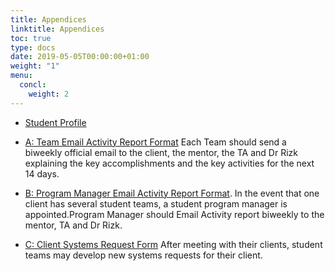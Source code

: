 ```yaml
---
title: Appendices
linktitle: Appendices
toc: true
type: docs
date: 2019-05-05T00:00:00+01:00
weight: "1"
menu:
  concl:
    weight: 2
---
```


*   [Student Profile](/files/Student%20Profile.pdf)

*   [A: Team Email Activity Report Format](/files/How%20to%20test%20hw%20using%20repl.pdf) Each Team should send a biweekly official email to the client, the mentor, the TA and Dr Rizk explaining the key accomplishments and the key activities for the next 14 days.
*   [B: Program Manager Email Activity Report Format](https://drive.google.com/file/d/1uWypN3bpi-HEskHhK7GHrlUjyKKudap2/view?usp=sharing). In the event that one client has several student teams, a student program manager is appointed.Program Manager should Email Activity report biweekly to the mentor, TA and Dr Rizk.
*   [C: Client Systems Request Form](https://drive.google.com/open?id=1p4zqRJVi2-kSEpFQ8jO-F0z6TvZg78iz) After meeting with their clients, student teams may develop new systems requests for their client.


